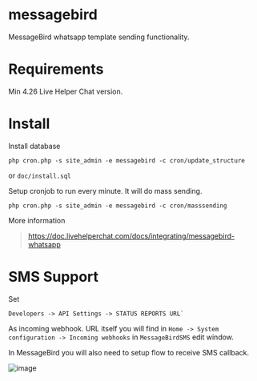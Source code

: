 # messagebird

MessageBird whatsapp template sending functionality.

# Requirements

Min 4.26 Live Helper Chat version.

# Install

Install database
```
php cron.php -s site_admin -e messagebird -c cron/update_structure
```
or `doc/install.sql`

Setup cronjob to run every minute. It will do mass sending.

```
php cron.php -s site_admin -e messagebird -c cron/masssending
```

More information 

> https://doc.livehelperchat.com/docs/integrating/messagebird-whatsapp

# SMS Support

Set

```
Developers -> API Settings -> STATUS REPORTS URL`
```

As incoming webhook. URL itself you will find in `Home -> System configuration -> Incoming webhooks` in `MessageBirdSMS` edit window.

In MessageBird you will also need to setup flow to receive SMS callback.

![image](https://user-images.githubusercontent.com/1146085/204245074-2aa7759f-2fc4-4141-8438-e12892f0030e.png)
